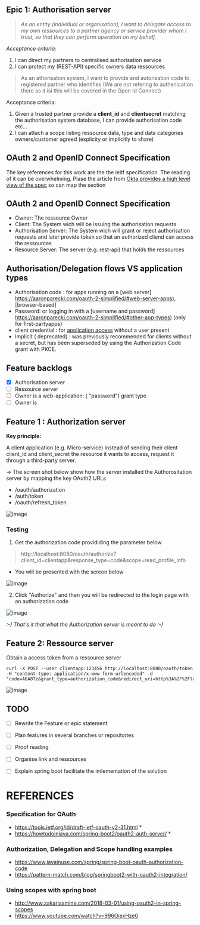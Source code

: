 


##  Epic 1: Authorisation server

> *As an entity (individual or organisation),  I want to delegate access to my own  ressources to a partner agency or service provider whom I
> trust, so that they can perform operation on my behalf.*

*Acceptance criteria:*

 1. I can direct my partners to centralised authorisation service
 2. I can protect my  (REST-API)  specific owners data ressources

> As an athorisation system, I want to provide and autorisation code to
> registered  partner who identifies  (We are not refering to authenication there as it isi this will be covered in the Open Id Connect)

Acceptance criteria:

 1. Given a trusted partner provide a **client_id** and **clientsecret** matching the authorisation system database,  I can provide
    authorisation code etc...
 2. I can attach a scope listing  ressource data, type and data categories owners/customer agreed (explicity or implicitly to share)

OAuth 2 and OpenID Connect Specification
-  
The key references for this work are the the ieltf specification. The reading of it can be overwhelming. Plase the article from [Okta provides a high level view of the spec](https://www.oauth.com/oauth2-servers/map-oauth-2-0-specs/) so can map the section 

## OAuth 2 and OpenID Connect Specification

- Owner: The ressource Owner
- Client: The System wich will be issuing the authorisation requests
- Authorisation Server: The System wich will grant or reject authorisation requests and later provide token so that an authorized cliend can access the ressources
- Resource Server: The server (e.g. rest-api) that holds the ressources


##   Authorisation/Delegation flows VS application types

 - Authorisation code :  for apps running on a  [web server] https://aaronparecki.com/oauth-2-simplified/#web-server-apps),
   [browser-based]
 - Password: or logging in with a  [username and password] https://aaronparecki.com/oauth-2-simplified/#other-app-types)
   (only for first-partyapps)
 - client credential : for  [application access](https://aaronparecki.com/oauth-2-simplified/#client-credentials)    without a user present
 - implicit ( deprecated) :  was previously recommended for clients
   without a secret, but has been superseded by using the Authorization
   Code grant with PKCE.

## Feature backlogs
 - [x] Authorisation server
 - [ ] Ressource server
 - [ ] Owner is a web-application: ( "password") grant type
 - [ ] Owner is 

## Feature 1 : Authorization server

**Key principle:**

A client application (e.g. Micro-service)  instead of sending their client client_id and client_secret the resource it wants to access, request it through a third-party server.

-> The screen shot below show how the server installed the Authorositation server by mapping the key OAuth2 URLs
* /oauth/authorization
* /auth/token
* /oauth/refresh_token

![image](https://user-images.githubusercontent.com/17228294/92223475-d9f63680-eee3-11ea-84b0-2f8085208e8e.png)


### Testing 

 1. Get the authorization code provididing the parameter below

> http://localhost:8080/oauth/authorize?client_id=clientapp&response_type=code&scope=read_profile_info

- You will be presented with the screen below 

![image](https://user-images.githubusercontent.com/17228294/92304384-d84e7080-efc0-11ea-950d-27856ca8b54b.png)

 2. Click "Authorize" and then you  will be redirected to the login page with an authorization code

![image](https://user-images.githubusercontent.com/17228294/92304193-1185e100-efbf-11ea-845d-56e5ad38263b.png)


*:-) That's it that what the Authorization server is meant to do :-)* 




## Feature 2:  Ressource server

 Obtain a access token from a ressource server

    curl -X POST --user clientapp:123456 http://localhost:8080/oauth/token  -H "content-type: application/x-www-form-urlencoded" -d "code=A6A8Tz&grant_type=authorization_code&redirect_uri=http%3A%2F%2Flocalhost%3A8080%2Flogin&scope=read_profile_info"

![image](https://user-images.githubusercontent.com/17228294/92304085-43e30e80-efbe-11ea-8eb4-bd4d467aaca2.png)

## TODO

 - [ ] Rewrite the Feature or epic statement
 - [ ] Plan features in several branches or repositories
 - [ ] Proof reading
 - [ ] Organise link and ressources
 - [ ] Explain  spring boot facilitate the  imlementation of the solution 
 

# REFERENCES

### Specification for OAuth
 - https://tools.ietf.org/id/draft-ietf-oauth-v2-31.html    *
 - https://howtodoinjava.com/spring-boot2/oauth2-auth-server/    *
 
 ### Authorization, Delegation and Scope handling examples
 
 - https://www.javainuse.com/spring/spring-boot-oauth-authorization-code
 - https://pattern-match.com/blog/springboot2-with-oauth2-integration/  
 
 
 ### Using scopes with spring boot
 - http://www.zakariaamine.com/2018-03-01/using-oauth2-in-spring-scopes
 - https://www.youtube.com/watch?v=996OiexHze0
